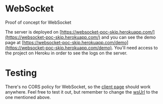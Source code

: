 # WebSocket
Proof of concept for WebSocket

The server is deployed on [https://websocket-poc-skip.herokuapp.com/](https://websocket-poc-skip.herokuapp.com/) and you can see the demo page at [https://websocket-poc-skip.herokuapp.com/demo](https://websocket-poc-skip.herokuapp.com/demo). You'll need access to the project on Heroku in order to see the logs on the server. 

# Testing
There's no CORS policy for WebSocket, so the [client page](https://github.com/BGDanny/WebSocket/blob/master/src/client/index.html) should work anywhere. Feel free to test it out, but remember to change the [wsUrl](https://github.com/BGDanny/WebSocket/blob/46410c97c0837f62a715dd3b81e43115c96be616/src/client/index.html#L28) to the one mentioned above.
